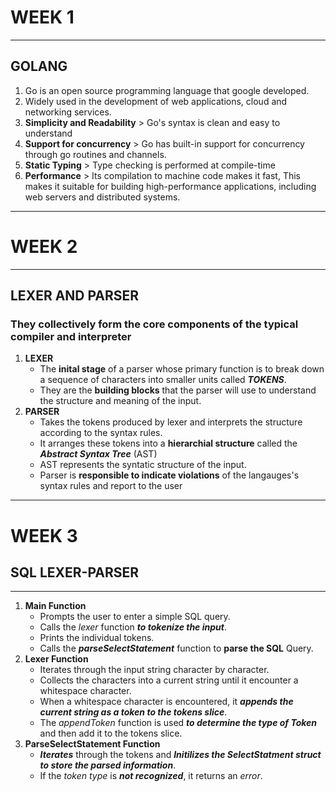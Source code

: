 # WEEK 1 
-------
## GOLANG 
1. Go is an open source programming language that google developed.
2. Widely used in the development of web applications, cloud and networking services.
3. **Simplicity and Readability** > Go's syntax is clean and easy to understand
4. **Support for concurrency** >  Go has built-in support for concurrency through go routines and channels.
5. **Static Typing** > Type checking is performed at compile-time
6. **Performance** > Its compilation to machine code makes it fast,  This makes it suitable for building high-performance applications, including web servers and distributed systems.
----------
# WEEK 2
-------
## LEXER AND PARSER
### They collectively form the core components of the typical compiler and interpreter 
1. **LEXER**  
    - The **inital stage** of a parser whose primary function is to break down a sequence of characters into smaller units called ***TOKENS***.
    - They are the **building blocks** that the parser will use to understand the structure and meaning of the input.
2. **PARSER** 
    - Takes the tokens produced by lexer and interprets the structure according to the syntax rules. 
    - It arranges these tokens into a **hierarchial structure** called the ***Abstract Syntax Tree*** (AST)
    - AST represents the syntatic structure of the input.
    - Parser is **responsible to indicate violations** of the langauges's syntax rules and report to the user
---------
# WEEK 3
## SQL LEXER-PARSER 
--------
1. **Main Function**
    - Prompts the user to enter a simple SQL query.
    - Calls the *lexer* function ***to tokenize the input***.
    - Prints the individual tokens.
    - Calls the ***parseSelectStatement*** function to **parse the SQL** Query.
2. **Lexer Function**
    - Iterates through the input string character by character.
    - Collects the characters into a current string until it encounter a whitespace character.
    - When a whitespace character is encountered, it ***appends the current string as a token to the tokens slice***.
    - The *appendToken* function is used ***to determine the type of Token*** and then add it to the tokens slice.
3. **ParseSelectStatement Function**
    - ***Iterates*** through the tokens and ***Initilizes the SelectStatment struct to store the parsed information***.
    - If the *token type* is ***not recognized***, it returns an *error*.

   

